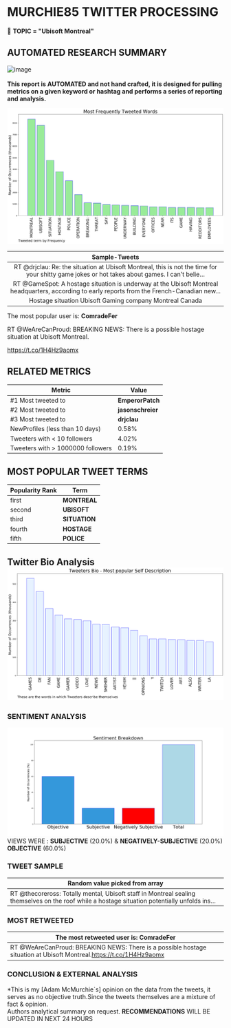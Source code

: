 # MURCHIE85 TWITTER PROCESSING 
&#x1F34E; **TOPIC = "Ubisoft Montreal"**

## AUTOMATED RESEARCH SUMMARY

![image](https://marketingplatform.google.com/about/static/images/gmp/analytics-smb-benefit.jpg)
<br></br>
<b> This report is AUTOMATED and not hand crafted, it is designed for pulling metrics on a given keyword or hashtag and performs a series of reporting and analysis.</b>



![image](TWEETS.png)



|                **Sample-Tweets**        |
| :-------------: |
| RT @drjclau: Re: the situation at Ubisoft Montreal, this is not the time for your shitty game jokes or hot takes about games. I can't belie… |
| RT @GameSpot: A hostage situation is underway at the Ubisoft Montreal headquarters, according to early reports from the French-Canadian new… |
| Hostage situation Ubisoft Gaming company Montreal Canada |

The most popular user is: **ComradeFer**
<div class="alert alert-block alert-danger"> RT @WeAreCanProud: BREAKING NEWS: There is a possible hostage situation at Ubisoft Montreal.

https://t.co/1H4Hz9aomx</div>

## RELATED METRICS<br>
| Metric | Value |
| ------------- | ------------- |
| #1 Most tweeted to  | **EmperorPatch** |
| #2 Most tweeted to  | **jasonschreier** |
| #3 Most tweeted to  | **drjclau** |
| NewProfiles (less than 10 days) | 0.58%  |
| Tweeters with < 10 followers  | 4.02%|
| Tweeters with > 1000000 followers  | 0.19%  |



## MOST POPULAR TWEET TERMS 


| Popularity Rank  | Term |
| ------------- | ------------- |
| first  | **MONTREAL**  |
| second  | **UBISOFT**  |
| third  | **SITUATION** |
| fourth  | **HOSTAGE**  |
| fifth  | **POLICE**  |


## Twitter Bio Analysis![image](BIO.png)
### SENTIMENT ANALYSIS
![image](sentiment.png)
VIEWS WERE : **SUBJECTIVE**  (20.0%) & **NEGATIVELY-SUBJECTIVE** (20.0%) **OBJECTIVE** (60.0%)

### TWEET SAMPLE 
| Random value picked from array |
| ------------- |
|RT @thecoreross: Totally mental, Ubisoft staff in Montreal sealing themselves on the roof while a hostage situation potentially unfolds ins… |

### MOST RETWEETED 

| The most retweeted user is: **ComradeFer**  |
| ------------- |
| RT @WeAreCanProud: BREAKING NEWS: There is a possible hostage situation at Ubisoft Montreal.https://t.co/1H4Hz9aomx |

### CONCLUSION & EXTERNAL ANALYSIS

*This is my [Adam McMurchie`s] opinion on the data from the tweets, it serves as no objective truth.Since the tweets themselves are a mixture of fact & opinion.<br>
Authors analytical summary on request.
**RECOMMENDATIONS** WILL BE UPDATED IN NEXT  24 HOURS <br>